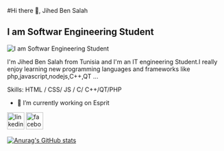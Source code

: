 #Hi there 👋, Jihed Ben Salah
## I am Softwar Engineering Student
![I am Softwar Engineering Student](https://whileinfo.ma/wp-content/uploads/2020/06/agence-intelligence.jpg)

I'm Jihed Ben Salah from Tunisia and I'm an IT engineering Student.I really enjoy learning new programming languages and frameworks like php,javascript,nodejs,C++,QT ...

Skills: HTML / CSS/ JS / C/ C++/QT/PHP 

- 🔭 I’m currently working on Esprit 


[<img src='https://cdn.jsdelivr.net/npm/simple-icons@3.0.1/icons/linkedin.svg' alt='linkedin' height='40'>](https://www.linkedin.com/in/ben-salah-jihed-1150331a1/)  [<img src='https://cdn.jsdelivr.net/npm/simple-icons@3.0.1/icons/facebook.svg' alt='facebook' height='40'>](https://www.facebook.com/jihad.bensalah.7/)  







[![Anurag's GitHub stats](https://github-readme-stats.vercel.app/api?username=Jihed)](https://github.com/anuraghazra/github-readme-stats)
